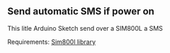 ## Send automatic SMS if power on
This litle Arduino Sketch send over a SIM800L a SMS

Requirements: [Sim800l library](https://cristiansteib.github.io/Sim800l/)
